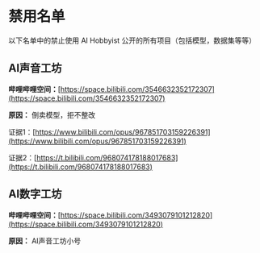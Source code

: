 # 禁用名单
以下名单中的禁止使用 AI Hobbyist 公开的所有项目（包括模型，数据集等等）

## AI声音工坊
**哔哩哔哩空间：**[https://space.bilibili.com/3546632352172307](https://space.bilibili.com/3546632352172307)

**原因：**
倒卖模型，拒不整改

证据1：[https://www.bilibili.com/opus/967851703159226391](https://www.bilibili.com/opus/967851703159226391)

证据2：[https://t.bilibili.com/968074178188017683](https://t.bilibili.com/968074178188017683)
## AI数字工坊
**哔哩哔哩空间：**[https://space.bilibili.com/3493079101212820](https://space.bilibili.com/3493079101212820)

**原因：** AI声音工坊小号